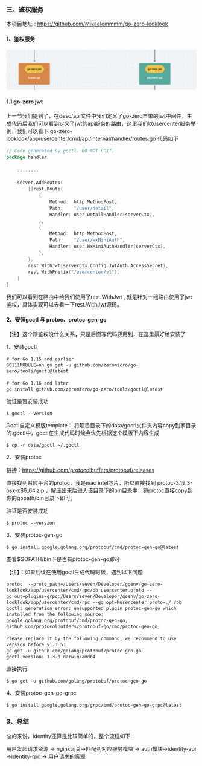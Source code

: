 ### 三、鉴权服务

本项目地址 :  https://github.com/Mikaelemmmm/go-zero-looklook



#### 1、鉴权服务

![image-20220118120646779](./images/3/go-zero-jwt.jpg)





#### 1.1 go-zero jwt

上一节我们提到了，在desc/api文件中我们定义了go-zero自带的jwt中间件，生成代码后我们可以看到定义了jwt的api服务的路由，这里我们以usercenter服务举例，我们可以看下 go-zero-looklook/app/usercenter/cmd/api/internal/handler/routes.go 代码如下

```go
// Code generated by goctl. DO NOT EDIT.
package handler

	........

	server.AddRoutes(
		[]rest.Route{
			{
				Method:  http.MethodPost,
				Path:    "/user/detail",
				Handler: user.DetailHandler(serverCtx),
			},
			{
				Method:  http.MethodPost,
				Path:    "/user/wxMiniAuth",
				Handler: user.WxMiniAuthHandler(serverCtx),
			},
		},
		rest.WithJwt(serverCtx.Config.JwtAuth.AccessSecret),
		rest.WithPrefix("/usercenter/v1"),
	)
}

```

我们可以看到在路由中给我们使用了rest.WithJwt , 就是针对一组路由使用了jwt鉴权，具体实现可以去看一下rest.WithJwt源码。





#### 2、安装goctl 与 protoc、protoc-gen-go

【注】这个跟鉴权没什么关系，只是后面写代码要用到，在这里最好给安装了

1、安装goctl

```shell
# for Go 1.15 and earlier
GO111MODULE=on go get -u github.com/zeromicro/go-zero/tools/goctl@latest

# for Go 1.16 and later
go install github.com/zeromicro/go-zero/tools/goctl@latest
```

验证是否安装成功

```shell
$ goctl --version
```

Goctl自定义模版template： 将项目目录下的data/goctl文件夹内容copy到家目录的.goctl中，goctl在生成代码时候会优先根据这个模版下内容生成

```shell
$ cp -r data/goctl ~/.goctl
```



2、安装protoc

链接：https://github.com/protocolbuffers/protobuf/releases

直接找到对应平台的protoc，我是mac intel芯片，所以直接找到 protoc-3.19.3-osx-x86_64.zip ，解压出来后进入该目录下的bin目录中，将protoc直接copy到你的gopath/bin目录下即可。

验证是否安装成功

```shell
$ protoc --version
```



3、安装protoc-gen-go

```shell
$ go install google.golang.org/protobuf/cmd/protoc-gen-go@latest 
```

查看$GOPATH/bin下是否有protoc-gen-go即可

【注】：如果后续在使用goctl生成代码时候，遇到以下问题

```shell
protoc  --proto_path=/Users/seven/Developer/goenv/go-zero-looklook/app/usercenter/cmd/rpc/pb usercenter.proto --go_out=plugins=grpc:/Users/seven/Developer/goenv/go-zero-looklook/app/usercenter/cmd/rpc --go_opt=Musercenter.proto=././pb
goctl: generation error: unsupported plugin protoc-gen-go which installed from the following source:
google.golang.org/protobuf/cmd/protoc-gen-go, 
github.com/protocolbuffers/protobuf-go/cmd/protoc-gen-go;

Please replace it by the following command, we recommend to use version before v1.3.5:
go get -u github.com/golang/protobuf/protoc-gen-go
goctl version: 1.3.0 darwin/amd64
```

直接执行 

```shell
$ go get -u github.com/golang/protobuf/protoc-gen-go
```



4、安装protoc-gen-go-grpc

```shell
$ go install google.golang.org/grpc/cmd/protoc-gen-go-grpc@latest
```





### 3、总结

总的来说，identity还算是比较简单的，整个流程如下：

用户发起请求资源 -> nginx网关->匹配到对应服务模块 -> auth模块->identity-api ->identity-rpc -> 用户请求的资源









